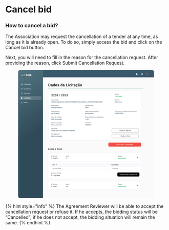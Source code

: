 # Cancel bid

### How to cancel a bid?

The Association may request the cancellation of a tender at any time, as long as it is already open. To do so, simply access the bid and click on the Cancel bid button.&#x20;

Next, you will need to fill in the reason for the cancellation request. After providing the reason, click Submit Cancellation Request.

<figure><img src="../../../.gitbook/assets/Dados da Licitação (Concluída ) (1).png" alt=""><figcaption></figcaption></figure>

{% hint style="info" %}
The Agreement Reviewer will be able to accept the cancellation request or refuse it. If he accepts, the bidding status will be “Cancelled”; if he does not accept, the bidding situation will remain the same.
{% endhint %}
